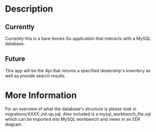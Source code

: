 # Description
## Currently
Currently this is a bare-bones Go application that interacts with a MySQL database.
## Future
This app will be the Api that returns a specified dealership's inventory as well as provide search results.

# More Information
For an overview of what the database's structure is please look in migrations/XXXX_init.up.sql. 
Also included is a mysql_workbench_file.sql which can be imported into MySQL workbench and views in an EER diagram.